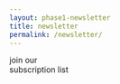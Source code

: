 ```yaml
---
layout: phase1-newsletter
title: newsletter
permalink: /newsletter/
---
```

<div class="newsletter_grid">
<div class="frow centered">
    <div class="lp_masthead_subtitle">
        join our
    </div>
    <div class="lp_masthead_title">
        subscription list
    </div>
    <!-- Begin MailChimp Signup Form -->
    <link href="//cdn-images.mailchimp.com/embedcode/slim-10_7.css" rel="stylesheet" type="text/css">
    <style type="text/css">
    	#mc_embed_signup{ background: #f7f7f7 !important; clear:left; font:14px Helvetica,Arial,sans-serif; }
        #mc_embed_signup form {
            background: #f7f7f7 !important;
            padding: 10px 10px 10px 3%;
            margin: 25px auto;
            text-align: center;
            width: 375px;
        }
        #mc_embed_signup label {
            color: black;
            font-weight: 700;
            font-family: 'Montserrat',sans-serif;

            font-size: 24px;
            margin-bottom: 5px;
            padding-bottom: 5px;
        }
        .newsletter_description {
            font-family: 'Libre Baskerville', Helvetica, serif;
            font-size: 18px;
            line-height: 28px;
        }
        #mc_embed_signup input.email {
            margin: 30px auto;
            border-radius: 0;
            text-align: center;
            width: 75%;
        }
        #mc_embed_signup input {
            border: none;
            border-radius: 0px;
            border-bottom: 1px solid;
            background: #f7f7f7;
        }
        #mc_embed_signup input.button {
            margin: 0 auto;
            min-height: 40px;
            font-weight: bold;
        }
        #mc_embed_signup .button {
            background-color: transparent;
            border: 1px solid black;
            color: black;
            border-radius: 0;
            text-transform: uppercase;
            padding: 3px 4px;
        }
        #mc_embed_signup .button:hover {
            background-color: black;
            color: white;
        }
        @media screen and (min-width: 320px) {
            #mc_embed_signup form {
                width: 100%;
            }
        }
        @media screen and (min-width: 768px) {
            #mc_embed_signup form {
                width: 500px;
            }
        }
    	/* Add your own MailChimp form style overrides in your site stylesheet or in this style block.
    	   We recommend moving this block and the preceding CSS link to the HEAD of your HTML file. */
    </style>
    <div id="mc_embed_signup">
    <form action="https://svncrwns.us11.list-manage.com/subscribe/post?u=ab04d0cabec9aa1f49ca3e65e&amp;id=2fe748f030" method="post" id="mc-embedded-subscribe-form" name="mc-embedded-subscribe-form" class="validate" target="_blank" novalidate>
        <div id="mc_embed_signup_scroll">
    	
        <div class="newsletter_description">Be an early adopter, you'll thank us later.</div>
    	<input type="email" value="" name="EMAIL" class="email" id="mce-EMAIL" placeholder="email address" required>
        <!-- real people should not fill this in and expect good things - do not remove this or risk form bot signups-->
        <div style="position: absolute; left: -5000px;" aria-hidden="true"><input type="text" name="b_ab04d0cabec9aa1f49ca3e65e_2fe748f030" tabindex="-1" value=""></div>
        <div class="clear"><input type="submit" value="Sign me up" name="subscribe" id="mc-embedded-subscribe" class="button"></div>
        </div>
    </form>
    </div>

    <!--End mc_embed_signup-->

</div>
</div>
